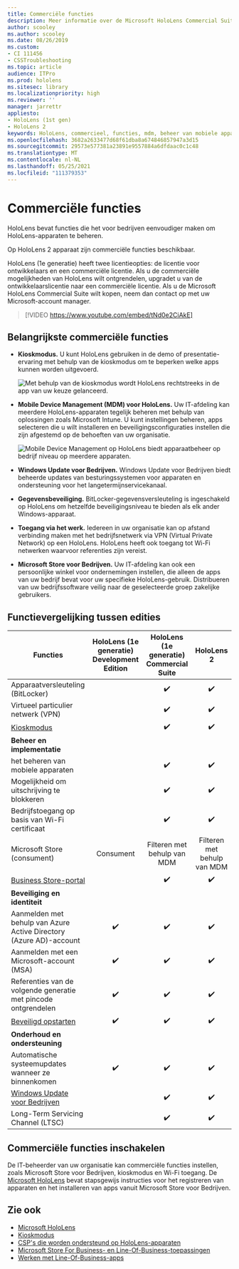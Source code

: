 ```yaml
---
title: Commerciële functies
description: Meer informatie over de Microsoft HoloLens Commercial Suite functies die het voor bedrijven eenvoudiger maken om HoloLens-apparaten te beheren.
author: scooley
ms.author: scooley
ms.date: 08/26/2019
ms.custom:
- CI 111456
- CSSTroubleshooting
ms.topic: article
audience: ITPro
ms.prod: hololens
ms.sitesec: library
ms.localizationpriority: high
ms.reviewer: ''
manager: jarrettr
appliesto:
- HoloLens (1st gen)
- HoloLens 2
keywords: HoloLens, commercieel, functies, mdm, beheer van mobiele apparaten, kioskmodus
ms.openlocfilehash: 3682a2633477d68f61dba8a674846857947a3d15
ms.sourcegitcommit: 29573e577381a23891e9557884a6dfdaac0c1c48
ms.translationtype: MT
ms.contentlocale: nl-NL
ms.lasthandoff: 05/25/2021
ms.locfileid: "111379353"
---
```

# <a name="commercial-features"></a>Commerciële functies

HoloLens bevat functies die het voor bedrijven eenvoudiger maken om HoloLens-apparaten te beheren.

Op HoloLens 2 apparaat zijn commerciële functies beschikbaar.

HoloLens (1e generatie) heeft twee licentieopties: de licentie voor ontwikkelaars en een commerciële licentie. Als u de commerciële mogelijkheden van HoloLens wilt ontgrendelen, upgradet u van de ontwikkelaarslicentie naar een commerciële licentie. Als u de Microsoft HoloLens Commercial Suite wilt kopen, neem dan contact op met uw Microsoft-account manager.

>[!VIDEO https://www.youtube.com/embed/tNd0e2CiAkE]

## <a name="key-commercial-features"></a>Belangrijkste commerciële functies

- **Kioskmodus.** U kunt HoloLens gebruiken in de demo of presentatie-ervaring met behulp van de kioskmodus om te beperken welke apps kunnen worden uitgevoerd.

  ![Met behulp van de kioskmodus wordt HoloLens rechtstreeks in de app van uw keuze gelanceerd.](images/201608-kioskmode-400px.png)

- **Mobile Device Management (MDM) voor HoloLens.** Uw IT-afdeling kan meerdere HoloLens-apparaten tegelijk beheren met behulp van oplossingen zoals Microsoft Intune. U kunt instellingen beheren, apps selecteren die u wilt installeren en beveiligingsconfiguraties instellen die zijn afgestemd op de behoeften van uw organisatie.

  ![Mobile Device Management op HoloLens biedt apparaatbeheer op bedrijf niveau op meerdere apparaten.](images/201608-enterprisemanagement-400px.png)

- **Windows Update voor Bedrijven.** Windows Update voor Bedrijven biedt beheerde updates van besturingssystemen voor apparaten en ondersteuning voor het langetermijnservicekanaal.
- **Gegevensbeveiliging.** BitLocker-gegevensversleuteling is ingeschakeld op HoloLens om hetzelfde beveiligingsniveau te bieden als elk ander Windows-apparaat.
- **Toegang via het werk.** Iedereen in uw organisatie kan op afstand verbinding maken met het bedrijfsnetwerk via VPN (Virtual Private Network) op een HoloLens. HoloLens heeft ook toegang tot Wi-Fi netwerken waarvoor referenties zijn vereist.
- **Microsoft Store voor Bedrijven.** Uw IT-afdeling kan ook een persoonlijke winkel voor ondernemingen instellen, die alleen de apps van uw bedrijf bevat voor uw specifieke HoloLens-gebruik. Distribueren van uw bedrijfssoftware veilig naar de geselecteerde groep zakelijke gebruikers.

## <a name="feature-comparison-between-editions"></a>Functievergelijking tussen edities

|Functies |HoloLens (1e generatie) Development Edition |HoloLens (1e generatie) Commercial Suite |HoloLens 2 |
|---|:---:|:---:|:---:|
|Apparaatversleuteling (BitLocker) | |✔️ |✔️ |
|Virtueel particulier netwerk (VPN) | |✔️ |✔️ |
|[Kioskmodus](hololens-kiosk.md) | |✔️ |✔️ |
|**Beheer en implementatie** | | | |
|het beheren van mobiele apparaten | |✔️ |✔️ |
|Mogelijkheid om uitschrijving te blokkeren | |✔️ |✔️ |
|Bedrijfstoegang op basis van Wi-Fi certificaat | |✔️ |✔️ |
|Microsoft Store (consument) |Consument |Filteren met behulp van MDM |Filteren met behulp van MDM |
|[Business Store-portal](https://docs.microsoft.com/microsoft-store/working-with-line-of-business-apps) | |✔️ |✔️ |
|**Beveiliging en identiteit** | | | |
|Aanmelden met behulp van Azure Active Directory (Azure AD)-account |✔️ |✔️ |✔️ |
|Aanmelden met een Microsoft-account (MSA) |✔️ |✔️ |✔️ |
|Referenties van de volgende generatie met pincode ontgrendelen |✔️ |✔️ |✔️ |
|[Beveiligd opstarten](https://docs.microsoft.com/windows-hardware/design/device-experiences/oem-secure-boot) |✔️ |✔️ |✔️ |
|**Onderhoud en ondersteuning** | | | |
|Automatische systeemupdates wanneer ze binnenkomen |✔️ |✔️ |✔️ |
|[Windows Update voor Bedrijven](https://docs.microsoft.com/windows/deployment/update/waas-manage-updates-wufb) | |✔️ |✔️ |
|Long-Term Servicing Channel (LTSC) | |✔️ |✔️ |

## <a name="enabling-commercial-features"></a>Commerciële functies inschakelen

De IT-beheerder van uw organisatie kan commerciële functies instellen, zoals Microsoft Store voor Bedrijven, kioskmodus en Wi-Fi toegang. De [Microsoft HoloLens](index.yml) bevat stapsgewijs instructies voor het registreren van apparaten en het installeren van apps vanuit Microsoft Store voor Bedrijven.

## <a name="see-also"></a>Zie ook

- [Microsoft HoloLens](index.yml)
- [Kioskmodus](hololens-kiosk.md)
- [CSP's die worden ondersteund op HoloLens-apparaten](/windows/client-management/mdm/configuration-service-provider-reference#csps-supported-in-hololens-devices)
- [Microsoft Store For Business- en Line-Of-Business-toepassingen](https://blogs.technet.microsoft.com/sbucci/2016/04/13/windows-store-for-business-and-line-of-business-applications/)
- [Werken met Line-Of-Business-apps](/microsoft-store/working-with-line-of-business-apps)
